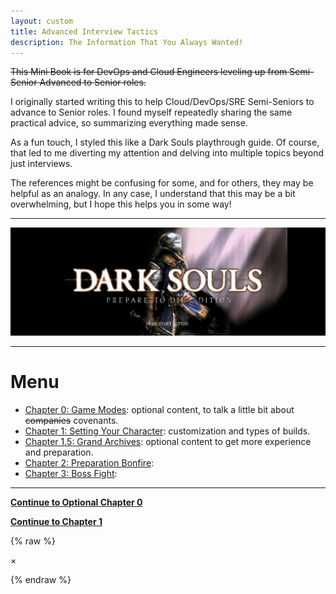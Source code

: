 ```yaml
---
layout: custom
title: Advanced Interview Tactics
description: The Information That You Always Wanted!
---
```


~~This Mini Book is for DevOps and Cloud Engineers leveling up from Semi-Senior Advanced to Senior roles.~~

I originally started writing this to help Cloud/DevOps/SRE Semi-Seniors to advance to Senior roles. I found myself repeatedly sharing the same practical advice, so summarizing everything made sense.

As a fun touch, I styled this like a Dark Souls playthrough guide. Of course, that led to me diverting my attention and delving into multiple topics beyond just interviews.

The references might be confusing for some, and for others, they may be helpful as an analogy. In any case, I understand that this may be a bit overwhelming, but I hope this helps you in some way!

---

<img class="myImg" src="../images/interviews/main-menu.png" alt="main-menu" style="cursor: pointer;">

---

# Menu


- [Chapter 0: Game Modes](/pages/ds-interviews-chapter-0): optional content, to talk a little bit about ~~companies~~ covenants.
- [Chapter 1: Setting Your Character](/pages/ds-interviews-chapter-1): customization and types of builds.
- [Chapter 1.5: Grand Archives](/pages/ds-interviews-chapter-1.5): optional content to get more experience and preparation. 
- [Chapter 2: Preparation Bonfire](/pages/ds-interviews-chapter-2):
- [Chapter 3: Boss Fight](/pages/ds-interviews-chapter-3):


---

<a href="/pages/ds-interviews-chapter-0" class="button fork"><strong>Continue to Optional Chapter 0</strong></a>

<a href="/pages/ds-interviews-chapter-1" class="button fork"><strong>Continue to Chapter 1</strong></a>


{% raw %}

<style>
  details summary {
    cursor: pointer;
    font-weight: bold;
  }
  details summary::before {
    content: '➕'; /* Plus sign to indicate expandability */
    margin-right: 10px;
  }
  details[open] summary::before {
    content: '➖'; /* Minus sign to indicate it's expanded */
  }
</style>

<!-- Single Modal -->
<div id="myModal" class="modal">
  <span class="close">&times;</span>
  <img class="modal-content" id="img01">
</div>

<!-- JavaScript for Modal Functionality -->
<script>
  // Get the modal
  var modal = document.getElementById("myModal");

  // Get the modal image element
  var modalImg = document.getElementById("img01");

  // Ensure the modal is hidden on page load
  window.onload = function() {
    modal.style.display = "none";
  };

  // Get all images with class "myImg" and loop through them to add the click event
  var images = document.getElementsByClassName("myImg");
  for (var i = 0; i < images.length; i++) {
    images[i].onclick = function(){
      modal.style.display = "flex"; // Ensure the modal is displayed using flexbox
      modalImg.src = this.src;
    }
  }

  // Get the <span> element that closes the modal
  var span = document.getElementsByClassName("close")[0];

  // When the user clicks on <span> (x), close the modal
  span.onclick = function() { 
    modal.style.display = "none";
  }

  // Close the modal when clicking outside of the image
  modal.onclick = function(event) {
    if (event.target === modal) {
      modal.style.display = "none";
    }
  }

  // Close the modal when pressing the "Esc" key
  document.onkeydown = function(event) {
    if (event.key === "Escape") {
      modal.style.display = "none";
    }
  }
</script>
{% endraw %}
